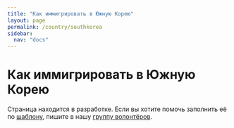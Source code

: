 ```yaml
---
title: "Как иммигрировать в Южную Корею"
layout: page
permalink: /country/southkorea
sidebar:
  nav: "docs"
---
```


# Как иммигрировать в Южную Корею

Страница находится в разработке. Если вы хотите помочь заполнить её по [шаблону](/template), пишите в нашу [группу волонтёров](https://t.me/+FHi3FnJaoWJkMDAx).
